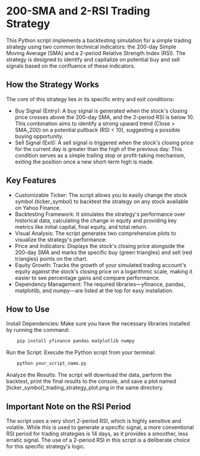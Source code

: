 # 200-SMA and 2-RSI Trading Strategy
This Python script implements a backtesting simulation for a simple trading strategy using two common technical indicators: the 200-day Simple Moving Average (SMA) and a 2-period Relative Strength Index (RSI). The strategy is designed to identify and capitalize on potential buy and sell signals based on the confluence of these indicators.

## How the Strategy Works
The core of this strategy lies in its specific entry and exit conditions:
* Buy Signal (Entry): A buy signal is generated when the stock's closing price crosses above the 200-day SMA, and the 2-period RSI is below 10. This combination aims to identify a strong upward trend (Close > SMA_200) on a potential pullback (RSI < 10), suggesting a possible buying opportunity.
* Sell Signal (Exit): A sell signal is triggered when the stock's closing price for the current day is greater than the high of the previous day. This condition serves as a simple trailing stop or profit-taking mechanism, exiting the position once a new short-term high is made.

## Key Features
* Customizable Ticker: The script allows you to easily change the stock symbol (ticker_symbol) to backtest the strategy on any stock available on Yahoo Finance.
* Backtesting Framework: It simulates the strategy's performance over historical data, calculating the change in equity and providing key metrics like initial capital, final equity, and total return.
* Visual Analysis: The script generates two comprehensive plots to visualize the strategy's performance:
* Price and Indicators: Displays the stock's closing price alongside the 200-day SMA and marks the specific buy (green triangles) and sell (red triangles) points on the chart.
* Equity Growth: Tracks the growth of your simulated trading account's equity against the stock's closing price on a logarithmic scale, making it easier to see percentage gains and compare performance.
* Dependency Management: The required libraries—yfinance, pandas, matplotlib, and numpy—are listed at the top for easy installation.

## How to Use
Install Dependencies: Make sure you have the necessary libraries installed by running the command:
```Bash
    pip install yfinance pandas matplotlib numpy
```

Run the Script: Execute the Python script from your terminal:
```Bash
    python your_script_name.py
```
    
Analyze the Results: The script will download the data, perform the backtest, print the final results to the console, and save a plot named [ticker_symbol]_trading_strategy_plot.png in the same directory.

## Important Note on the RSI Period
The script uses a very short 2-period RSI, which is highly sensitive and volatile. While this is used to generate a specific signal, a more conventional RSI period for trading strategies is 14 days, as it provides a smoother, less erratic signal. The use of a 2-period RSI in this script is a deliberate choice for this specific strategy's logic.
